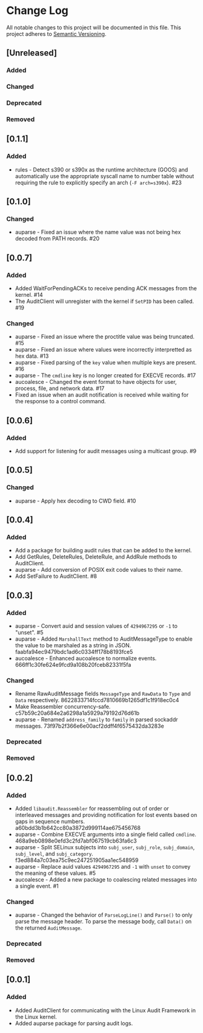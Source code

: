 # Change Log
All notable changes to this project will be documented in this file.
This project adheres to [Semantic Versioning](http://semver.org/).

## [Unreleased]

### Added

### Changed

### Deprecated

### Removed

## [0.1.1]

### Added

- rules - Detect s390 or s390x as the runtime architecture (GOOS) and
  automatically use the appropriate syscall name to number table without
  requiring the rule to explicitly specify an arch (`-F arch=s390x`). #23

## [0.1.0]

### Changed

- auparse - Fixed an issue where the name value was not being hex decoded from
  PATH records. #20

## [0.0.7]
 
### Added

- Added WaitForPendingACKs to receive pending ACK messages from the kernel. #14
- The AuditClient will unregister with the kernel if `SetPID` has been called. #19
 
### Changed

- auparse - Fixed an issue where the proctitle value was being truncated. #15
- auparse - Fixed an issue where values were incorrectly interpretted as hex
  data. #13
- auparse - Fixed parsing of the `key` value when multiple keys are present. #16
- auparse - The `cmdline` key is no longer created for EXECVE records. #17
- aucoalesce - Changed the event format to have objects for user, process, file,
  and network data. #17
- Fixed an issue when an audit notification is received while waiting for the
  response to a control command.

## [0.0.6]

### Added

- Add support for listening for audit messages using a multicast group. #9

## [0.0.5]

### Changed
- auparse - Apply hex decoding to CWD field. #10

## [0.0.4]

### Added
- Add a package for building audit rules that can be added to the kernel.
- Add GetRules, DeleteRules, DeleteRule, and AddRule methods to AuditClient.
- auparse - Add conversion of POSIX exit code values to their name.
- Add SetFailure to AuditClient. #8

## [0.0.3]

### Added
- auparse - Convert auid and session values of `4294967295` or `-1` to "unset". #5
- auparse - Added `MarshallText` method to AuditMessageType to enable the value
  to be marshaled as a string in JSON. faabfa94ec9479bdc1ad6c0334ff178b8193fce5
- aucoalesce - Enhanced aucoalesce to normalize events. 666ff1c30fe624e9fcd9a108b20fceb82331f5fa

### Changed
- Rename RawAuditMessage fields `MessageType` and `RawData` to `Type` and
  `Data` respectively. 8622833714fccd7810669b1265df1c1f918ec0c4
- Make Reassembler concurrency-safe. c57b59c20a684e2a6298a1a5929a79192d76d61b
- auparse - Renamed `address_family` to `family` in parsed sockaddr messages.
  73f97b2f366e6e00acf2ddff4f6575432da3283e

### Deprecated

### Removed

## [0.0.2]

### Added
- Added `libaudit.Reassembler` for reassembling out of order or interleaved
  messages and providing notification for lost events based on gaps in sequence
  numbers. a60bdd3b1b642cc80a3872d999114ae675456768
- auparse - Combine EXECVE arguments into a single field called `cmdline`.
  468a9eb0898e0efd3c2fd7abf067519cb63fa6c3
- auparse - Split SELinux subjects into `subj_user`, `subj_role`,
  `subj_domain`, `subj_level`, and `subj_category`.
  f3ed884a7c03ea75c9ec247251905aa1ec548959
- auparse - Replace auid values `4294967295` and `-1` with `unset` to convey
  the meaning of these values. #5
- aucoalesce - Added a new package to coalescing related messages into a single
  event. #1

### Changed
- auparse - Changed the behavior of `ParseLogLine()` and `Parse()` to only parse
  the message header. To parse the message body, call `Data()` on the returned
  `AuditMessage`.

### Deprecated

### Removed

## [0.0.1]

### Added
- Added AuditClient for communicating with the Linux Audit Framework in the
  Linux kernel.
- Added auparse package for parsing audit logs.
